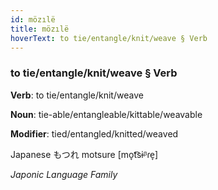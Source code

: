 ```yaml
---
id: mözılë
title: mözılë
hoverText: to tie/entangle/knit/weave § Verb
---
```


### to tie/entangle/knit/weave § Verb

**Verb**: to tie/entangle/knit/weave

**Noun**: tie-able/entangleable/kittable/weavable

**Modifier**: tied/entangled/knitted/weaved

Japanese もつれ motsure [mo̞t͡sɨᵝɾe̞]

*Japonic Language Family*